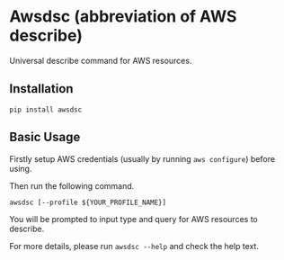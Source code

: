 # Awsdsc (abbreviation of AWS describe)

Universal describe command for AWS resources.

## Installation

```
pip install awsdsc
```

## Basic Usage

Firstly setup AWS credentials (usually by running `aws configure`) before using.

Then run the following command.

```
awsdsc [--profile ${YOUR_PROFILE_NAME}]
```

You will be prompted to input type and query for AWS resources to describe.

For more details, please run `awsdsc --help` and check the help text.
